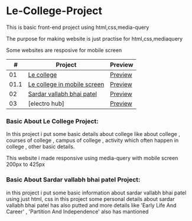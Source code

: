 # Le-College-Project

This is basic front-end project using html,css,media-query

The purpose for making website is just practise for html,css,mediaquery

Some websites are resposive for mobile screen








|  #  | Project | Preview
| --- | ------------------------------------------------ | -------------------- 
| 01  | [Le college](https://github.com/vashukhanpara/Front-end-project/blob/bc890e40fe5a28f87084eeb7f736d46872fe9941/le%20college.html)| [Preview](https://github.com/vashukhanpara/Le-College-Project/files/11273204/New.Compressed.zipped.Folder.zip)
| 01.1  | [Le college in mobile screen](https://github.com/vashukhanpara/Front-end-project/blob/bc890e40fe5a28f87084eeb7f736d46872fe9941/le%20college.html)| [Preview](https://github.com/vashukhanpara/Le-College-Project/files/11273272/Le.college.project.recording.in.mobile.view.zip)
| 02  | [Sardar vallabh bhai patel](https://github.com/vashukhanpara/Front-end-project/blob/d58e5b395a6df2848e9f090e3ad72254d1767c70/sardar_vallabhbhai.html)| [Preview](https://github.com/vashukhanpara/Front-end-project/files/11273844/sardar.project.preview.recording.zip)
| 03  | [electro hub]| [Preview](https://electrohubb.netlify.app/)

### Basic  About Le College Project:
In this project i put some basic details about college like about college , courses of college , campus of college , activity which often happen in college , other basic details.

This website i made responsive using media-query with mobile screen 200px to 425px

### Basic About Sardar vallabh bhai patel Project:
in this project i put some basic information about sardar vallabh bhai patel using just html, css 
in this project some personal details about sardar vallabh bhai patel has also putted
and more details like 'Early Life And Career' , 'Partition And Independence' also has mantioned 
